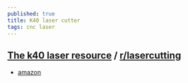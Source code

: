 ```yaml
---
published: true
title: K40 laser cutter
tags: cnc laser
---
```

## [The k40 laser resource](https://k40lasercutter.com/) / [r/lasercutting](https://www.reddit.com/r/lasercutting/wiki/k40)

- [amazon](https://www.amazon.fr/Samger-Graveur-Gravure-Sculpture-Machine/dp/B07P5C662T/ref=sr_1_10?__mk_fr_FR=%C3%85M%C3%85%C5%BD%C3%95%C3%91&dchild=1&keywords=d%C3%A9coupeuse+K40&qid=1606726082&sr=8-10)
